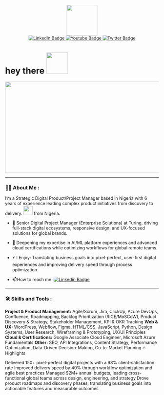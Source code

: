 <!--### Hi there 👋


**husseinalamutu/husseinalamutu** is a ✨ _special_ ✨ repository because its `README.md` (this file) appears on your GitHub profile.

Here are some ideas to get you started:

- 🔭 I’m currently working on ...
- 🌱 I’m currently learning ...
- 👯 I’m looking to collaborate on ...
- 🤔 I’m looking for help with ...
- 💬 Ask me about ...
- 📫 How to reach me: ...
- 😄 Pronouns: ...
- ⚡ Fun fact: ...
-->

<div id="header" align="center">
  <img src="https://media.giphy.com/media/M9gbBd9nbDrOTu1Mqx/giphy.gif" width="100"/>
  <div id="badges">
  <a href="https://www.linkedin.com/in/hussein-alamutu">
    <img src="https://img.shields.io/badge/LinkedIn-blue?style=for-the-badge&logo=linkedin&logoColor=white" alt="LinkedIn Badge"/>
  </a>
  <a href="your-youtube-URL">
    <img src="https://img.shields.io/badge/YouTube-red?style=for-the-badge&logo=youtube&logoColor=white" alt="Youtube Badge"/>
  </a>
  <a href="https://www.twitter.com/husseinalamz">
    <img src="https://img.shields.io/badge/Twitter-blue?style=for-the-badge&logo=twitter&logoColor=white" alt="Twitter Badge"/>
  </a>
  </div>
  <img src="https://komarev.com/ghpvc/?username=husseinalamutu&style=flat-square&color=blue" alt=""/>
</div>
<h1>
  hey there
  <img src="https://media.giphy.com/media/hvRJCLFzcasrR4ia7z/giphy.gif" width="70"/>
</h1>
<div align="center">
  <img src="https://media.giphy.com/media/lOgu1OnjYF2GHBfRU4/giphy.gif" width="600" height="300"/>
</div>

---

### :man_technologist: About Me :
I’m a Strategic Digital Product/Project Manager based in Nigeria with 6 years of experience leading complex product initiatives from discovery to delivery. <img src="https://media.giphy.com/media/WUlplcMpOCEmTGBtBW/giphy.gif" width="30"> from Nigeria.
- :telescope: Senior Digital Project Manager (Enterprise Solutions) at Turing, driving full-stack digital ecosystems, responsive design, and UX-focused solutions for global brands.

- :seedling: Deepening my expertise in AI/ML platform experiences and advanced cloud certifications while optimizing workflows for global remote teams.

- :zap: I Enjoy: Translating business goals into pixel-perfect, user-first digital experiences and improving delivery speed through process optimization.

- :mailbox:How to reach me: [![Linkedin Badge](https://img.shields.io/badge/-linkedin-blue?style=flat&logo=Linkedin&logoColor=white)](https://www.linkedin.com/in/hussein-alamutu)
---

### :hammer_and_wrench: Skills and Tools : <n/>
**Project & Product Management:** Agile/Scrum, Jira, ClickUp, Azure DevOps, Confluence, Roadmapping, Backlog Prioritization (RICE/MoSCoW), Product Discovery & Strategy, Stakeholder Management, KPI & OKR Tracking
<n/>
**Web & UX:** WordPress, Webflow, Figma, HTML/CSS, JavaScript, Python, Design Systems, User Research, Wireframing & Prototyping, UX/UI Principles
<n/>
**Cloud & Certifications:** Google Associate Cloud Engineer, Microsoft Azure Fundamentals
<n/>
**Other:** SEO, API Integrations, Content Strategy, Performance Optimization, Data-Driven Decision-Making, Go-to-Market Planning
<n/>
🔥 Highlights

Delivered 150+ pixel-perfect digital projects with a 98% client-satisfaction rate
Improved delivery speed by 40% through workflow optimization and agile best practices
Managed $2M+ annual budgets, leading cross-functional global teams across design, engineering, and strategy
Drove product roadmaps and discovery phases, translating business goals into actionable features and measurable outcomes
